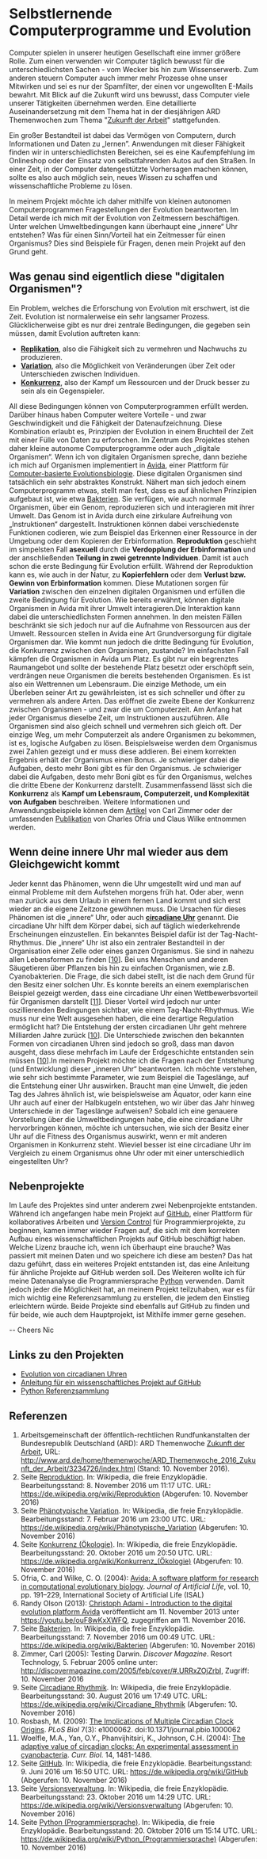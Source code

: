 # Selbstlernende Computerprogramme und Evolution

Computer spielen in unserer heutigen Gesellschaft eine immer größere Rolle. Zum einen verwenden wir Computer täglich bewusst für die unterschiedlichsten Sachen - vom Wecker bis hin zum Wissenserwerb. Zum anderen steuern Computer auch immer mehr Prozesse ohne unser Mitwirken und sei es nur der Spamfilter, der einen vor ungewollten E-Mails bewahrt. Mit Blick auf die Zukunft wird uns bewusst, dass Computer viele unserer Tätigkeiten übernehmen werden. Eine detaillierte Auseinandersetzung mit dem Thema hat in der diesjährigen ARD Themenwochen zum Thema "[Zukunft der Arbeit](http://www.ard.de/home/themenwoche/ARD_Themenwoche_2016_Zukunft_der_Arbeit/3234726/index.html)" stattgefunden.

Ein großer Bestandteil ist dabei das Vermögen von Computern, durch Informationen und Daten zu „lernen”. Anwendungen mit dieser Fähigkeit finden wir in unterschiedlichsten Bereichen, sei es eine Kaufempfehlung im Onlineshop oder der Einsatz von selbstfahrenden Autos auf den Straßen. In einer Zeit, in der Computer datengestützte Vorhersagen machen können, sollte es also auch möglich sein, neues Wissen zu schaffen und wissenschaftliche Probleme zu lösen.

In meinem Projekt möchte ich daher mithilfe von kleinen autonomen Computerprogrammen Fragestellungen der Evolution beantworten. Im Detail werde ich mich mit der Evolution von Zeitmessern beschäftigen. Unter welchen Umweltbedingungen kann überhaupt eine „innere“ Uhr entstehen? Was für einen Sinn/Vorteil hat ein Zeitmesser für einen Organismus? Dies sind Beispiele für Fragen, denen mein Projekt auf den Grund geht.

## Was genau sind eigentlich diese "digitalen Organismen"?

Ein Problem, welches die Erforschung von Evolution mit erschwert, ist die Zeit. Evolution ist normalerweise ein sehr langsamer Prozess. Glücklicherweise gibt es nur drei zentrale Bedingungen, die gegeben sein müssen, damit Evolution auftreten kann:

* [__Replikation__](https://de.wikipedia.org/wiki/Reproduktion), also die Fähigkeit sich zu vermehren und Nachwuchs zu produzieren.
* [__Variation__](https://de.wikipedia.org/wiki/Phänotypische_Variation), also die Möglichkeit von Veränderungen über Zeit oder Unterschieden zwischen Individuen.
* [__Konkurrenz__](https://de.wikipedia.org/wiki/Konkurrenz_(Ökologie)), also der Kampf um Ressourcen und der Druck besser zu sein als ein Gegenspieler.

All diese Bedingungen können von Computerprogrammen erfüllt werden. Darüber hinaus haben Computer weitere Vorteile - und zwar Geschwindigkeit und die Fähigkeit der Datenaufzeichnung. Diese Kombination erlaubt es, Prinzipien der Evolution in einem Bruchteil der Zeit mit einer Fülle von Daten zu erforschen.
Im Zentrum des Projektes stehen daher kleine autonome Computerprogramme oder auch „digitale Organismen“. Wenn ich von digitalen Organismen spreche, dann beziehe ich mich auf Organismen implementiert in [Avida](http://www.ofria.com/pubs/2004OfriaEtAl.pdf), einer Plattform für [Computer-basierte Evolutionsbiologie](https://youtu.be/ouF8wKxXWFQ). Diese digitalen Organismen sind tatsächlich ein sehr abstraktes Konstrukt. Nähert man sich jedoch einem Computerprogramm etwas, stellt man fest, dass es auf ähnlichen Prinzipien aufgebaut ist, wie etwa [Bakterien](https://de.wikipedia.org/wiki/Bakterien). Sie verfügen, wie auch normale Organismen, über ein Genom, reproduzieren sich und interagieren mit ihrer Umwelt. Das Genom ist in Avida durch eine zirkulare Aufreihung von „Instruktionen“ dargestellt. Instruktionen können dabei verschiedenste Funktionen codieren, wie zum Beispiel das Erkennen einer Ressource in der Umgebung oder dem Kopieren der Erbinformation. __Reproduktion__ geschieht im simpelsten Fall __asexuell__ durch die __Verdopplung der Erbinformation__ und der anschließenden __Teilung in zwei getrennte Individuen__. Damit ist auch schon die erste Bedingung für Evolution erfüllt.
Während der Reproduktion kann es, wie auch in der Natur, zu __Kopierfehlern__ oder dem __Verlust bzw. Gewinn von Erbinformation__ kommen. Diese Mutationen sorgen für __Variation__ zwischen den einzelnen digitalen Organismen und erfüllen die zweite Bedingung für Evolution. Wie bereits erwähnt, können digitale Organismen in Avida mit ihrer Umwelt interagieren.Die Interaktion kann dabei die unterschiedlichsten Formen annehmen. In den meisten Fällen beschränkt sie sich jedoch nur auf die Aufnahme von Ressourcen aus der Umwelt. Ressourcen stellen in Avida eine Art Grundversorgung für digitale Organismen dar.
Wie kommt nun jedoch die dritte Bedingung für Evolution, die Konkurrenz zwischen den Organismen, zustande? Im einfachsten Fall kämpfen die Organismen in Avida um Platz. Es gibt nur ein begrenztes Raumangebot und sollte der bestehende Platz besetzt oder erschöpft sein, verdrängen neue Organismen die bereits bestehenden Organismen. Es ist also ein Wettrennen um Lebensraum. Die einzige Methode, um ein Überleben seiner Art zu gewährleisten, ist es sich schneller und öfter zu vermehren als andere Arten. Das eröffnet die zweite Ebene der Konkurrenz zwischen Organismen - und zwar die um Computerzeit. Am Anfang hat jeder Organismus dieselbe Zeit, um Instruktionen auszuführen. Alle Organismen sind also gleich schnell und vermehren sich gleich oft. Der einzige Weg, um mehr Computerzeit als andere Organismen zu bekommen, ist es, logische Aufgaben zu lösen. Beispielsweise werden dem Organismus zwei Zahlen gezeigt und er muss diese addieren. Bei einem korrekten Ergebnis erhält der Organismus einen Bonus. Je schwieriger dabei die Aufgaben, desto mehr Boni gibt es für den Organismus. Je schwieriger dabei die Aufgaben, desto mehr Boni gibt es für den Organismus, welches die dritte Ebene der Konkurrenz darstellt.
Zusammenfassend lässt sich die __Konkurrenz__ als __Kampf um Lebensraum, Computerzeit, und Komplexität von Aufgaben__ beschreiben.
Weitere Informationen und Anwendungsbeispiele können dem [Artikel](http://discovermagazine.com/2005/feb/cover/#.URRxZOjZrbI) von Carl Zimmer oder der umfassenden [Publikation](http://www.ofria.com/pubs/2004OfriaEtAl.pdf) von Charles Ofria und Claus Wilke entnommen werden.

## Wenn deine innere Uhr mal wieder aus dem Gleichgewicht kommt

Jeder kennt das Phänomen, wenn die Uhr umgestellt wird und man auf einmal Probleme mit dem Aufstehen morgens früh hat. Oder aber, wenn man zurück aus dem Urlaub in einem fernen Land kommt und sich erst wieder an die eigene Zeitzone gewöhnen muss. Die Ursachen für dieses Phänomen ist die „innere“ Uhr, oder auch [__circadiane Uhr__](https://de.wikipedia.org/wiki/Circadiane_Rhythmik) genannt. Die circadiane Uhr hilft dem Körper dabei, sich auf täglich wiederkehrende Erscheinungen einzustellen. Ein bekanntes Beispiel dafür ist der Tag-Nacht-Rhythmus. Die „innere“ Uhr ist also ein zentraler Bestandteil in der Organisation einer Zelle oder eines ganzen Organismus. Sie sind in nahezu allen Lebensformen zu finden [[10](http://journals.plos.org/plosbiology/article?id=10.1371/journal.pbio.1000062)]. Bei uns Menschen und anderen Säugetieren über Pflanzen bis hin zu einfachen Organismen, wie z.B. Cyanobakterien. Die Frage, die sich dabei stellt, ist die nach dem Grund für den Besitz einer solchen Uhr. Es konnte bereits an einem exemplarischen Beispiel gezeigt werden, dass eine circadiane Uhr einen Wettbewerbsvorteil für Organismen darstellt [[11](https://www.researchgate.net/publication/8386795_The_adaptive_value_of_circadian_clocks_An_experimental_assessment_in_cyanobacteria)]. Dieser Vorteil wird jedoch nur unter oszillierenden Bedingungen sichtbar, wie einem Tag-Nacht-Rhythmus. Wie muss nur eine Welt ausgesehen haben, die eine derartige Regulation ermöglicht hat? Die Entstehung der ersten circadianen Uhr geht mehrere Milliarden Jahre zurück [[10](http://journals.plos.org/plosbiology/article?id=10.1371/journal.pbio.1000062)]. Die Unterschiede zwischen den bekannten Formen von circadianen Uhren sind jedoch so groß, dass man davon ausgeht, dass diese mehrfach im Laufe der Erdgeschichte entstanden sein müssen [[10](http://journals.plos.org/plosbiology/article?id=10.1371/journal.pbio.1000062)].In meinem Projekt möchte ich die Fragen nach der Entstehung (und Entwicklung) dieser „inneren Uhr“ beantworten.
Ich möchte verstehen, wie sehr sich bestimmte Parameter, wie zum Beispiel die Tageslänge, auf die Entstehung einer Uhr auswirken. Braucht man eine Umwelt, die jeden Tag des Jahres ähnlich ist, wie beispielsweise am Äquator, oder kann eine Uhr auch auf einer der Halbkugeln entstehen, wo wir über das Jahr hinweg Unterschiede in der Tageslänge aufweisen? Sobald ich eine genauere Vorstellung über die Umweltbedingungen habe, die eine circadiane Uhr hervorbringen können, möchte ich untersuchen, wie sich der Besitz einer Uhr auf die Fitness des Organismus auswirkt, wenn er mit anderen Organismen in Konkurrenz steht. Wieviel besser ist eine circadiane Uhr im Vergleich zu einem Organismus ohne Uhr oder mit einer unterschiedlich eingestellten Uhr?

## Nebenprojekte

Im Laufe des Projektes sind unter anderem zwei Nebenprojekte entstanden. Während ich angefangen habe mein Projekt auf [GitHub](https://de.wikipedia.org/wiki/GitHub), einer Plattform für kollaboratives Arbeiten und [Version Control](https://de.wikipedia.org/wiki/Versionsverwaltung) für Programmierprojekte, zu beginnen, kamen immer wieder Fragen auf, die sich mit dem korrekten Aufbau eines wissenschaftlichen Projekts auf GitHub beschäftigt haben. Welche Lizenz brauche ich, wenn ich überhaupt eine brauche? Was passiert mit meinen Daten und wo speichere ich diese am besten? Das hat dazu geführt, dass ein weiteres Projekt entstanden ist, das eine Anleitung für ähnliche Projekte auf GitHub werden soll.
Des Weiteren wollte ich für meine Datenanalyse die Programmiersprache [Python](https://de.wikipedia.org/wiki/Python_(Programmiersprache)) verwenden. Damit jedoch jeder die Möglichkeit hat, an meinem Projekt teilzuhaben, war es für mich wichtig eine Referenzsammlung zu erstellen, die jedem den Einstieg erleichtern würde. Beide Projekte sind ebenfalls auf GitHub zu finden und für beide, wie auch dem Hauptprojekt, ist Mithilfe immer gerne gesehen.

-- Cheers Nic

## Links zu den Projekten
* [Evolution von circadianen Uhren](https://github.com/schmelling/clock_evo)
* [Anleitung für ein wissenschaftliches Projekt auf GitHub](https://github.com/schmelling/how_to_science_repo)
* [Python Referenzsammlung](https://github.com/schmelling/python_materials)

## Referenzen
1. Arbeitsgemeinschaft der öffentlich-rechtlichen Rundfunkanstalten der Bundesrepublik Deutschland (ARD): ARD Themenwoche [Zukunft der Arbeit](http://www.ard.de/home/themenwoche/ARD_Themenwoche_2016_Zukunft_der_Arbeit/3234726/index.html), URL: http://www.ard.de/home/themenwoche/ARD_Themenwoche_2016_Zukunft_der_Arbeit/3234726/index.html (Stand: 10. November 2016).
2. Seite [Reproduktion](https://de.wikipedia.org/wiki/Reproduktion). In: Wikipedia, die freie Enzyklopädie. Bearbeitungsstand: 8. November 2016 um 11:17 UTC. URL: https://de.wikipedia.org/wiki/Reproduktion (Abgerufen: 10. November 2016)
3. Seite [Phänotypische Variation](https://de.wikipedia.org/wiki/Phänotypische_Variation). In: Wikipedia, die freie Enzyklopädie. Bearbeitungsstand: 7. Februar 2016 um 23:00 UTC. URL: https://de.wikipedia.org/wiki/Phänotypische_Variation (Abgerufen: 10. November 2016)
4. Seite [Konkurrenz (Ökologie)](https://de.wikipedia.org/wiki/Konkurrenz_(Ökologie)). In: Wikipedia, die freie Enzyklopädie. Bearbeitungsstand: 20. Oktober 2016 um 20:50 UTC. URL: https://de.wikipedia.org/wiki/Konkurrenz_(Ökologie) (Abgerufen: 10. November 2016)
5. Ofria, C. and Wilke, C. O. (2004): [Avida: A software platform for research in computational
evolutionary biology](http://www.ofria.com/pubs/2004OfriaEtAl.pdf). *Journal of Artificial Life*, vol. 10, pp. 191–229,
International Society of Artificial Life (ISAL)
6. Randy Olson (2013): [Christoph Adami - Introduction to the digital evolution platform Avida](https://youtu.be/ouF8wKxXWFQ) veröffentlicht am 11. November 2013 unter https://youtu.be/ouF8wKxXWFQ, zugegriffen am 11. November 2016.
7. Seite [Bakterien](https://de.wikipedia.org/wiki/Bakterien). In: Wikipedia, die freie Enzyklopädie. Bearbeitungsstand: 7. November 2016 um 00:49 UTC. URL: https://de.wikipedia.org/wiki/Bakterien (Abgerufen: 10. November 2016)
8. Zimmer, Carl (2005): Testing Darwin. *Discover Magazine*. Resort Technology, 5. Februar 2005 online unter: http://discovermagazine.com/2005/feb/cover/#.URRxZOjZrbI, Zugriff: 10. November 2016
9. Seite [Circadiane Rhythmik](https://de.wikipedia.org/wiki/Circadiane_Rhythmik). In: Wikipedia, die freie Enzyklopädie. Bearbeitungsstand: 30. August 2016 um 17:49 UTC. URL: https://de.wikipedia.org/wiki/Circadiane_Rhythmik (Abgerufen: 10. November 2016)
10. Rosbash, M. (2009): [The Implications of Multiple Circadian Clock Origins](http://journals.plos.org/plosbiology/article?id=10.1371/journal.pbio.1000062). *PLoS Biol* 7(3): e1000062. doi:10.1371/journal.pbio.1000062
11. Woelfle, M.A., Yan, O.Y., Phanvijhitsiri, K., Johnson, C.H. (2004): [The adaptive value of circadian
clocks: An experimental assessment in cyanobacteria](https://www.researchgate.net/publication/8386795_The_adaptive_value_of_circadian_clocks_An_experimental_assessment_in_cyanobacteria). *Curr. Biol.* 14, 1481-1486.
12. Seite [GitHub](https://de.wikipedia.org/wiki/GitHub). In: Wikipedia, die freie Enzyklopädie. Bearbeitungsstand: 9. Juni 2016 um 16:50 UTC. URL: https://de.wikipedia.org/wiki/GitHub (Abgerufen: 10. November 2016)
13. Seite [Versionsverwaltung](https://de.wikipedia.org/wiki/Versionsverwaltung). In: Wikipedia, die freie Enzyklopädie. Bearbeitungsstand: 23. Oktober 2016 um 14:29 UTC. URL: https://de.wikipedia.org/wiki/Versionsverwaltung (Abgerufen: 10. November 2016)
14. Seite [Python (Programmiersprache)](https://de.wikipedia.org/wiki/Python_(Programmiersprache)). In: Wikipedia, die freie Enzyklopädie. Bearbeitungsstand: 20. Oktober 2016 um 15:14 UTC. URL: https://de.wikipedia.org/wiki/Python_(Programmiersprache) (Abgerufen: 10. November 2016)
